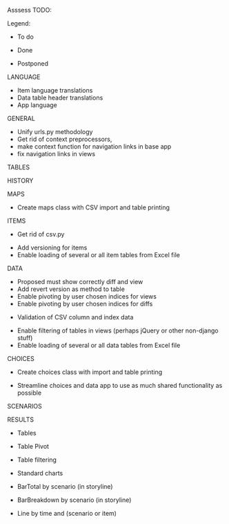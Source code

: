 Asssess TODO:

Legend:
- To do
+ Done
* Postponed

LANGUAGE
- Item language translations
- Data table header translations
- App language 

GENERAL
+ Unify urls.py methodology
+ Get rid of context preprocessors, 
+ make context function for navigation links in base app 
+ fix navigation links in views

TABLES

HISTORY

MAPS
- Create maps class with CSV import and table printing

ITEMS
- Get rid of csv.py
* Add versioning for items
* Enable loading of several or all item tables from Excel file
 
DATA
+ Proposed must show correctly diff and view
+ Add revert version as method to table
+ Enable pivoting by user chosen indices for views
+ Enable pivoting by user chosen indices for diffs 
- Validation of CSV column and index data
* Enable filtering of tables in views (perhaps jQuery or other non-django stuff)
* Enable loading of several or all data tables from Excel file

CHOICES
+ Create choices class with import and table printing
- Streamline choices and data app to use as much shared functionality as possible

SCENARIOS


RESULTS
- Tables
- Table Pivot 
- Table filtering

- Standard charts
- BarTotal by scenario (in storyline)
- BarBreakdown by scenario (in storyline)
- Line by time and (scenario or item)

